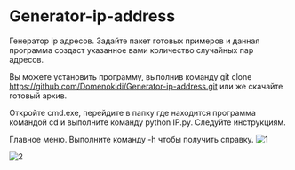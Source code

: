 # Generator-ip-address

 Генератор ip адресов. Задайте пакет готовых примеров и данная программа создаст указанное вами количество случайных пар адресов.
 
 Вы можете установить программу, выполнив команду git clone https://github.com/Domenokidi/Generator-ip-address.git
 или же скачайте готовый архив.
 
 Откройте cmd.exe, перейдите в папку где находится программа командой cd и выполните команду python IP.py. Следуйте инструкциям.
 
Главное меню. Выполните команду -h чтобы получить справку.
![1](https://user-images.githubusercontent.com/81641823/113042016-56fc3c80-91a3-11eb-9628-01c68a949f29.png)


![2](https://user-images.githubusercontent.com/81641823/113042088-6da29380-91a3-11eb-83e9-eb6814be0c99.png)

